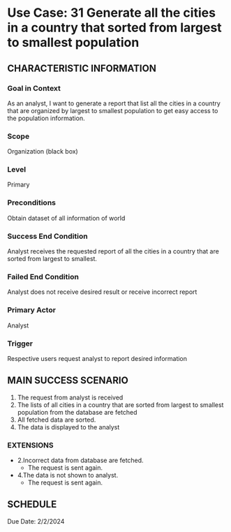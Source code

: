 # Use Case: 31	Generate all the cities in a country that sorted from largest to smallest population

## CHARACTERISTIC INFORMATION
### Goal in Context
As an analyst, I want to generate a report that list all the cities in a country that are organized by largest to smallest population to get easy access to the population information.

### Scope
Organization (black box)
### Level
Primary
### Preconditions
Obtain dataset of all information of world
### Success End Condition
Analyst receives the requested report of all the cities in a country that are sorted from largest to smallest.
### Failed End Condition
Analyst does not receive desired result or receive incorrect report
### Primary Actor
Analyst
### Trigger
Respective users request analyst to report desired information

## MAIN SUCCESS SCENARIO
1.  The request from analyst is received
2.  The lists of all cities in a country that are sorted from largest to smallest population from the database are fetched
3.  All fetched data are sorted.
4.  The data is displayed to the analyst

### EXTENSIONS
-  2.Incorrect data from database are fetched.
    - The request is sent again.
-  4.The data is not shown to analyst.
    - The request is sent again.

## SCHEDULE
Due Date: 2/2/2024

